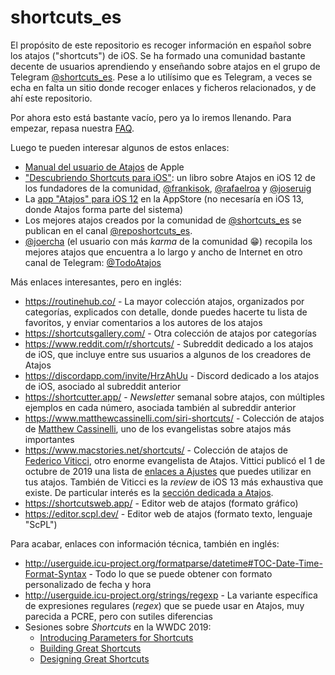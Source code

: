 # shortcuts_es

El propósito de este repositorio es recoger información en español sobre los atajos ("shortcuts") de iOS. Se ha formado una comunidad bastante decente de usuarios aprendiendo y enseñando sobre atajos en el grupo de Telegram [@shortcuts_es](https://t.me/shortcuts_es). Pese a lo utilísimo que es Telegram, a veces se echa en falta un sitio donde recoger enlaces y ficheros relacionados, y de ahí este repositorio.

Por ahora esto está bastante vacío, pero ya lo iremos llenando. Para empezar, repasa nuestra [FAQ](FAQ.md).

Luego te pueden interesar algunos de estos enlaces:

* [Manual del usuario de Atajos](https://support.apple.com/es-us/guide/shortcuts/welcome/ios) de Apple
* ["Descubriendo Shortcuts para iOS"](http://shrtcts.es/): un libro sobre Atajos en iOS 12 de los fundadores de la comunidad, [@frankisok](https://t.me/frankisok), [@rafaelroa](https://t.me/rafaelroa) y [@joseruig](https://t.me/joseruig)
* La [app "Atajos" para iOS 12](https://apps.apple.com/es/app/atajos/id915249334) en la AppStore (no necesaría en iOS 13, donde Atajos forma parte del sistema)
* Los mejores atajos creados por la comunidad de [@shortcuts_es](https://t.me/shortcuts_es) se publican en el canal [@reposhortcuts_es](https://t.me/reposhortcuts_es).
* [@joercha](https://t.me/joercha) (el usuario con más _karma_ de la comunidad :grin:) recopila los mejores atajos que encuentra a lo largo y ancho de Internet en otro canal de Telegram: [@TodoAtajos](https://t.me/TodoAtajos)

Más enlaces interesantes, pero en inglés:
* <https://routinehub.co/> - La mayor colección atajos, organizados por categorías, explicados con detalle, donde puedes hacerte tu lista de favoritos, y enviar comentarios a los autores de los atajos
* <https://shortcutsgallery.com/> - Otra colección de atajos por categorías
* <https://www.reddit.com/r/shortcuts/> - Subreddit dedicado a los atajos de iOS, que incluye entre sus usuarios a algunos de los creadores de Atajos
* <https://discordapp.com/invite/HrzAhUu> - Discord dedicado a los atajos de iOS, asociado al subreddit anterior
* <https://shortcutter.app/> - _Newsletter_ semanal sobre atajos, con múltiples ejemplos en cada número, asociada también al subreddir anterior
* <https://www.matthewcassinelli.com/siri-shortcuts/> - Colección de atajos de [Matthew Cassinelli](https://twitter.com/mattcassinelli/), uno de los evangelistas sobre atajos más importantes
* <https://www.macstories.net/shortcuts/> - Colección de atajos de [Federico Viticci](https://twitter.com/viticci), otro enorme evangelista de Atajos. Vittici publicó el 1 de octubre de 2019 una lista de [enlaces a Ajustes](https://www.macstories.net/ios/a-comprehensive-guide-to-all-120-settings-urls-supported-by-ios-and-ipados-13-1/) que puedes utilizar en tus atajos. También de Viticci es la _review_ de iOS 13 más exhaustiva que existe. De particular interés es la [sección dedicada a Atajos](https://www.macstories.net/stories/ios-and-ipados-13-the-macstories-review/13/#shortcuts).
* <https://shortcutsweb.app/> - Editor web de atajos (formato gráfico)
* <https://editor.scpl.dev/> - Editor web de atajos (formato texto, lenguaje "ScPL")

Para acabar, enlaces con información técnica, también en inglés:
* <http://userguide.icu-project.org/formatparse/datetime#TOC-Date-Time-Format-Syntax> - Todo lo que se puede obtener con formato personalizado de fecha y hora
* <http://userguide.icu-project.org/strings/regexp> - La variante específica de expresiones regulares (_regex_) que se puede usar en Atajos, muy parecida a PCRE, pero con sutiles diferencias
* Sesiones sobre _Shortcuts_ en la WWDC 2019:
  * [Introducing Parameters for Shortcuts](https://developer.apple.com/videos/play/wwdc2019/213/)
  * [Building Great Shortcuts](https://developer.apple.com/videos/play/wwdc2019/805/)
  * [Designing Great Shortcuts](https://developer.apple.com/videos/play/wwdc2019/806/)
